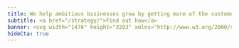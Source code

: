 ```yaml
---
title: We help ambitious businesses grow by getting more of the customers they want
subtitle: <a href="/strategy/">Find out how</a>
banner: <svg width="1476" height="3293" xmlns="http://www.w3.org/2000/svg"><g fill="none" fill-rule="evenodd"><path d="M1476 133.65V0H606l501 502z" fill="#63666A"/><path fill="#000" d="M0 0v3293.99h1476V870.41L605.98 0z"/></g></svg>
hideCta: true
---
```

